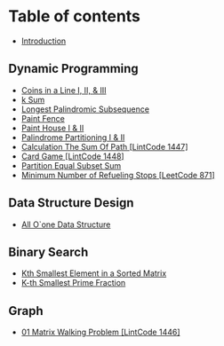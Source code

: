 # Table of contents

* [Introduction](README.md)

## Dynamic Programming

* [Coins in a Line I, II, & III](dynamic-programming/coins-in-a-line-i-ii-and-iii.md)
* [k Sum](dynamic-programming/k-sum.md)
* [Longest Palindromic Subsequence](dynamic-programming/longest-palindromic-subsequence.md)
* [Paint Fence](dynamic-programming/paint-fence.md)
* [Paint House I & II](dynamic-programming/paint-house-i-and-ii.md)
* [Palindrome Partitioning I & II](dynamic-programming/palindrome-partitioning-i-and-ii.md)
* [Calculation The Sum Of Path \[LintCode 1447\]](dynamic-programming/calculation-the-sum-of-path-lintcode-1447.md)
* [Card Game \[LintCode 1448\]](dynamic-programming/card-game-lintcode-1448.md)
* [Partition Equal Subset Sum](dynamic-programming/partition-equal-subset-sum.md)
* [Minimum Number of Refueling Stops \[LeetCode 871\]](dynamic-programming/minimum-number-of-refueling-stops-leetcode-871.md)

## Data Structure Design

* [All O\`one Data Structure](data-structure-design/all-o-one-data-structure.md)

## Binary Search

* [Kth Smallest Element in a Sorted Matrix](binary-search/kth-smallest-element-in-a-sorted-matrix.md)
* [K-th Smallest Prime Fraction](binary-search/k-th-smallest-prime-fraction.md)

## Graph

* [01 Matrix Walking Problem \[LintCode 1446\]](graph/01-matrix-walking-problem-lintcode-1446.md)

